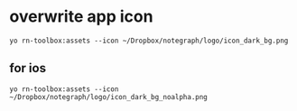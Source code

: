 # overwrite app icon

`yo rn-toolbox:assets --icon ~/Dropbox/notegraph/logo/icon_dark_bg.png`

## for ios
`yo rn-toolbox:assets --icon ~/Dropbox/notegraph/logo/icon_dark_bg_noalpha.png`
